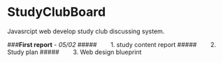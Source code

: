 # StudyClubBoard
Javasrcipt web develop study club discussing system.

###__First report__ - _05/02_
#####&nbsp;&nbsp;&nbsp;&nbsp;&nbsp;&nbsp;&nbsp;&nbsp;1. study content report 
#####&nbsp;&nbsp;&nbsp;&nbsp;&nbsp;&nbsp;&nbsp;&nbsp;2. Study plan 
#####&nbsp;&nbsp;&nbsp;&nbsp;&nbsp;&nbsp;&nbsp;&nbsp;3. Web design blueprint
